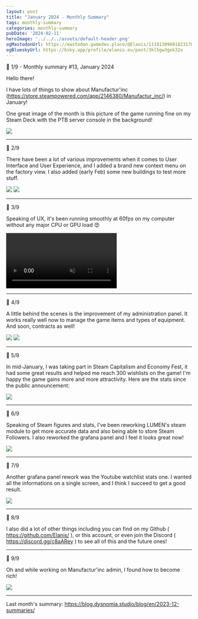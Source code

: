 ```yaml
---
layout: post
title: "January 2024 - Monthly Summary"
tags: monthly-summary
categories: monthly-summary
pubDate: '2024-02-11'
heroImage: '../../../assets/default-header.png'
ogMastodonUrl: https://mastodon.gamedev.place/@Elanis/111913096018231780
ogBlueskyUrl: https://bsky.app/profile/elanis.eu/post/3kl5gw3gok32o
---
```


🧵 1/9 - Monthly summary #13, January 2024

Hello there!

I have lots of things to show about Manufactur'inc (https://store.steampowered.com/app/2146380/Manufactur_inc/) in January!

One great image of the month is this picture of the game running fine on my Steam Deck with the PTB server console in the background!

![](/assets/img/202401-summaries/001/1.png)

<hr />

🧵 2/9

There have been a lot of various improvements when it comes to User Interface and User Experience, and I added a brand new context menu on the factory view.
I also added (early Feb) some new buildings to test more stuff.

![](/assets/img/202401-summaries/002/1.png)
![](/assets/img/202401-summaries/002/2.png)

<hr />

🧵 3/9

Speaking of UX, it's been running smoothly at 60fps on my computer without any major CPU or GPU load 😍

<video controls muted autoplay transition:persist>
	<source
		src="/assets/img/202401-summaries/003/60fps+moving.mp4"
		type="video/mp4"
	/>
</video>

<hr />

🧵 4/9

A little behind the scenes is the improvement of my administration panel. It works really well now to manage the game items and types of equipment. And soon, contracts as well!

![](/assets/img/202401-summaries/004/1.png)
![](/assets/img/202401-summaries/004/2.png)

<hr />

🧵 5/9

In mid-January, I was taking part in Steam Capitalism and Economy Fest, it had some great results and helped me reach 300 wishlists on the game! I'm happy the game gains more and more attractivity.
Here are the stats since the public announcement:

![](/assets/img/202401-summaries/005/1.png)

<hr />

🧵 6/9

Speaking of Steam figures and stats, I've been reworking LUMEN's steam module to get more accurate data and also being able to store Steam Followers.
I also reworked the grafana panel and I feel it looks great now!

![](/assets/img/202401-summaries/006/1.png)

<hr />

🧵 7/9

Another grafana panel rework was the Youtube watchlist stats one. I wanted all the informations on a single screen, and I think I succeed to get a good result.

![](/assets/img/202401-summaries/007/1.png)

<hr />

🧵 8/9

I also did a lot of other things including you can find on my Github ( https://github.com/Elanis/ ), or this account, or even join the Discord ( https://discord.gg/c8aARey ) to see all of this and the future ones!

<hr />

🧵 9/9

Oh and while working on Manufactur'inc admin, I found how to become rich!

![](/assets/img/202401-summaries/009/1.png)

<hr />

Last month's summary: https://blog.dysnomia.studio/blog/en/2023-12-summaries/
